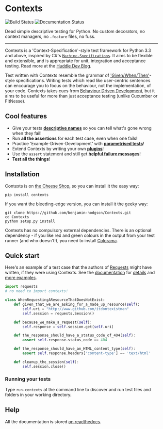 Contexts
========
[![Build Status](https://travis-ci.org/benjamin-hodgson/Contexts.png?branch=master)](https://travis-ci.org/benjamin-hodgson/Contexts)
[![Documentation Status](https://readthedocs.org/projects/contexts/badge/?version=v0.11.1)](https://readthedocs.org/projects/contexts/?badge=v0.10.2)

Dead simple descriptive testing for Python. No custom decorators, no context managers,
no `.feature` files, no fuss.

-----------------------------

Contexts is a 'Context-Specification'-style test framework for Python 3.3 and above, inspired by C#'s
[`Machine.Specifications`](https://github.com/machine/machine.specifications).
It aims to be flexible and extensible, and is appropriate for unit, integration and acceptance testing. Read more at the [Huddle Dev Blog](http://tldr.huddle.com/blog/Write-Your-Tests-In-Another-Language/).

Test written with Contexts resemble the grammar of ['Given/When/Then'](http://martinfowler.com/bliki/GivenWhenThen.html)-style
specifications. Writing tests which read like user-centric sentences can encourage you to
focus on the behaviour, not the implementation, of your code.
Contexts takes cues from [Behaviour Driven Development](http://dannorth.net/introducing-bdd/),
but it aims to be useful for more than just acceptance testing (unlike Cucumber or FitNesse).

Cool features
-------------
* Give your tests [**descriptive names**](http://contexts.readthedocs.org/en/latest/guide.html#defining-tests)
  so you can tell what's gone wrong when they fail!
* Run **all the assertions** for each test case, even when one fails!
* Practice 'Example-Driven-Development' with [**parametrised tests**](http://contexts.readthedocs.org/en/latest/guide.html#examples-triangulating)!
* Extend Contexts by writing your own [**plugins**](http://contexts.readthedocs.org/en/latest/plugins.html)!
* Use the `assert` statement and still get [**helpful failure messages**](http://contexts.readthedocs.org/en/latest/guide.html#should-assertions)!
* **Test all the things**!

Installation
------------
Contexts is on [the Cheese Shop](https://pypi.python.org/pypi/Contexts), so you can install it the easy way:
```
pip install contexts
```

If you want the bleeding-edge version, you can install it the geeky way:
```
git clone https://github.com/benjamin-hodgson/Contexts.git
cd Contexts
python setup.py install
```

Contexts has no compulsory external dependencies. There is an optional dependency -
if you like red and green colours in the output from your test runner
(and who doesn't!), you need to install [Colorama](https://pypi.python.org/pypi/colorama).

Quick start
-----------
Here's an example of a test case that the authors of [Requests](https://github.com/kennethreitz/requests)
might have written, if they were using Contexts.
See the [documentation](http://contexts.readthedocs.org/en/latest)
for [details](http://contexts.readthedocs.org/en/latest/guide.html)
and [more examples](http://contexts.readthedocs.org/en/latest/samples.html).

```python
import requests
# no need to import contexts!

class WhenRequestingAResourceThatDoesNotExist:
    def given_that_we_are_asking_for_a_made_up_resource(self):
        self.uri = "http://www.github.com/itdontexistman"
        self.session = requests.Session()

    def because_we_make_a_request(self):
        self.response = self.session.get(self.uri)

    def the_response_should_have_a_status_code_of_404(self):
        assert self.response.status_code == 404

    def the_response_should_have_an_HTML_content_type(self):
        assert self.response.headers['content-type'] == 'text/html'

    def cleanup_the_session(self):
        self.session.close()
```

### Running your tests
Type `run-contexts` at the command line to discover and run test files and folders in your working directory.

Help
----
All the documentation is stored [on readthedocs](http://contexts.readthedocs.org/en/latest/index.html).
